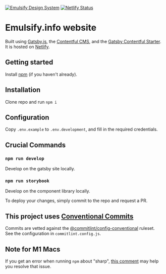 [![Emulsify Design System](https://user-images.githubusercontent.com/409903/170579210-327abcdd-2c98-4922-87bb-36446a4cc013.svg)](https://www.emulsify.info/)
[![Netlify Status](https://api.netlify.com/api/v1/badges/e8a8811d-96c9-4c15-b3f0-e14473fcff0f/deploy-status)](https://app.netlify.com/sites/emulsify-website/deploys)

# Emulsify.info website

Built using [Gatsby.js](https://www.gatsbyjs.org/), the [Contentful CMS](https://www.contentful.com/), and the [Gatsby Contentful Starter](https://github.com/contentful/starter-gatsby-blog). It is hosted on [Netlify](https://www.netlify.com/).

## Getting started

Install [npm](https://docs.npmjs.com/downloading-and-installing-node-js-and-npm) (if you haven't already).

## Installation

Clone repo and run `npm i`

## Configuration

Copy `.env.example` to `.env.development`, and fill in the required credentials.

## Crucial Commands

### `npm run develop`

Develop on the gatsby site locally.

### `npm run storybook`

Develop on the component library locally.

To deploy your changes, simply commit to the repo and request a PR.

## This project uses [Conventional Commits](https://www.conventionalcommits.org/en/v1.0.0/)

Commits are vetted against the [@commitlint/config-conventional](https://github.com/conventional-changelog/commitlint/tree/master/%40commitlint/config-conventional) ruleset. See the configuration in `commitlint.config.js`.

## Note for M1 Macs

If you get an error when running `npm` about "sharp", [this comment](https://github.com/lovell/sharp/issues/2460#issuecomment-751491241) may help you resolve that issue.
